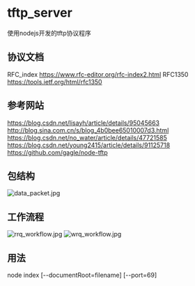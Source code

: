 # tftp_server
使用nodejs开发的tftp协议程序

## 协议文档
RFC_index https://www.rfc-editor.org/rfc-index2.html 
RFC1350 https://tools.ietf.org/html/rfc1350 


## 参考网站
https://blog.csdn.net/lisayh/article/details/95045663 
http://blog.sina.com.cn/s/blog_4b0bee65010007d3.html 
https://blog.csdn.net/no_water/article/details/47721585 
https://blog.csdn.net/young2415/article/details/91125718 
https://github.com/gagle/node-tftp 


## 包结构
![data_packet.jpg](https://github.com/bhoold/winForm.chaoxing/raw/master/screenshots/data_packet.png)

## 工作流程
![rrq_workflow.jpg](https://github.com/bhoold/winForm.chaoxing/raw/master/screenshots/rrq_workflow.png)
![wrq_workflow.jpg](https://github.com/bhoold/winForm.chaoxing/raw/master/screenshots/wrq_workflow.png)


## 用法
node index [--documentRoot=filename] [--port=69]
